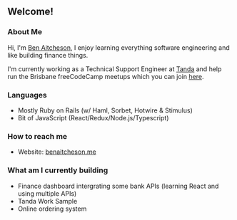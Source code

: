 ## Welcome!

### About Me
Hi, I'm [Ben Aitcheson](https://www.benaitcheson.me), I enjoy learning everything software engineering and like building finance things.

I'm currently working as a Technical Support Engineer at [Tanda](www.tanda.co) and help run the Brisbane freeCodeCamp meetups which you can join [here](https://www.facebook.com/groups/980100678716424).

### Languages
- Mostly Ruby on Rails (w/ Haml, Sorbet, Hotwire & Stimulus)
- Bit of JavaScript (React/Redux/Node.js/Typescript)

### How to reach me
- Website: [benaitcheson.me](https://www.benaitcheson.me)

### What am I currently building
- Finance dashboard intergrating some bank APIs (learning React and using multiple APIs)
- Tanda Work Sample
- Online ordering system
